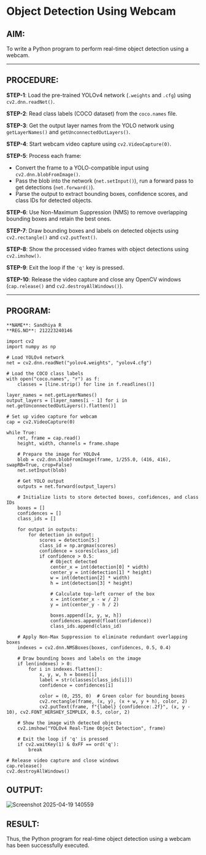 # Object Detection Using Webcam

## AIM:
To write a Python program to perform real-time object detection using a webcam.

---

## PROCEDURE:

**STEP-1**: Load the pre-trained YOLOv4 network (`.weights` and `.cfg`) using `cv2.dnn.readNet()`.

**STEP-2**: Read class labels (COCO dataset) from the `coco.names` file.

**STEP-3**: Get the output layer names from the YOLO network using `getLayerNames()` and `getUnconnectedOutLayers()`.

**STEP-4**: Start webcam video capture using `cv2.VideoCapture(0)`.

**STEP-5**: Process each frame:
- Convert the frame to a YOLO-compatible input using `cv2.dnn.blobFromImage()`.
- Pass the blob into the network (`net.setInput()`), run a forward pass to get detections (`net.forward()`).
- Parse the output to extract bounding boxes, confidence scores, and class IDs for detected objects.

**STEP-6**: Use Non-Maximum Suppression (NMS) to remove overlapping bounding boxes and retain the best ones.

**STEP-7**: Draw bounding boxes and labels on detected objects using `cv2.rectangle()` and `cv2.putText()`.

**STEP-8**: Show the processed video frames with object detections using `cv2.imshow()`.

**STEP-9**: Exit the loop if the `'q'` key is pressed.

**STEP-10**: Release the video capture and close any OpenCV windows (`cap.release()` and `cv2.destroyAllWindows()`).

---

## PROGRAM:
```
**NAME**: Sandhiya R 
**REG.NO**: 212223240146 

import cv2
import numpy as np

# Load YOLOv4 network
net = cv2.dnn.readNet("yolov4.weights", "yolov4.cfg")

# Load the COCO class labels
with open("coco.names", "r") as f:
    classes = [line.strip() for line in f.readlines()]

layer_names = net.getLayerNames()
output_layers = [layer_names[i - 1] for i in net.getUnconnectedOutLayers().flatten()]

# Set up video capture for webcam
cap = cv2.VideoCapture(0)

while True:
    ret, frame = cap.read()
    height, width, channels = frame.shape

    # Prepare the image for YOLOv4
    blob = cv2.dnn.blobFromImage(frame, 1/255.0, (416, 416), swapRB=True, crop=False)
    net.setInput(blob)
    
    # Get YOLO output
    outputs = net.forward(output_layers)
    
    # Initialize lists to store detected boxes, confidences, and class IDs
    boxes = []
    confidences = []
    class_ids = []

    for output in outputs:
        for detection in output:
            scores = detection[5:]
            class_id = np.argmax(scores)
            confidence = scores[class_id]
            if confidence > 0.5:
                # Object detected
                center_x = int(detection[0] * width)
                center_y = int(detection[1] * height)
                w = int(detection[2] * width)
                h = int(detection[3] * height)

                # Calculate top-left corner of the box
                x = int(center_x - w / 2)
                y = int(center_y - h / 2)

                boxes.append([x, y, w, h])
                confidences.append(float(confidence))
                class_ids.append(class_id)

    # Apply Non-Max Suppression to eliminate redundant overlapping boxes
    indexes = cv2.dnn.NMSBoxes(boxes, confidences, 0.5, 0.4)

    # Draw bounding boxes and labels on the image
    if len(indexes) > 0:
        for i in indexes.flatten():
            x, y, w, h = boxes[i]
            label = str(classes[class_ids[i]])
            confidence = confidences[i]

            color = (0, 255, 0)  # Green color for bounding boxes
            cv2.rectangle(frame, (x, y), (x + w, y + h), color, 2)
            cv2.putText(frame, f"{label} {confidence:.2f}", (x, y - 10), cv2.FONT_HERSHEY_SIMPLEX, 0.5, color, 2)

    # Show the image with detected objects
    cv2.imshow("YOLOv4 Real-Time Object Detection", frame)

    # Exit the loop if 'q' is pressed
    if cv2.waitKey(1) & 0xFF == ord('q'):
        break

# Release video capture and close windows
cap.release()
cv2.destroyAllWindows()
```

## OUTPUT:
![Screenshot 2025-04-19 140559](https://github.com/user-attachments/assets/e7829f6c-317e-4449-b3b4-bc0930731c00)

## RESULT:
Thus, the Python program for real-time object detection using a webcam has been successfully executed.
